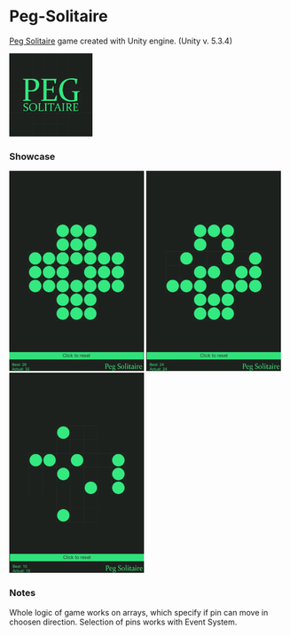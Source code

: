 # Peg-Solitaire
<a href="https://en.wikipedia.org/wiki/Peg_solitaire">Peg Solitaire</a> game created with Unity engine. (Unity v. 5.3.4)


<img src="Media_img/bigicon.png" alt="logo" width="150" height="150">
<h3> Showcase </h3>
<div>
<img src="Media_img/2.png" alt="logo" width="243" height="361">
<img src="Media_img/3.png" alt="logo" width="243" height="361">
<img src="Media_img/4.png" alt="logo" width="243" height="361">
</div>
<h3> Notes </h3>
Whole logic of game works on arrays, which specify if pin can move in choosen direction. 
Selection of pins works with Event System. 
